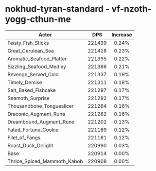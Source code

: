 # nokhud-tyran-standard - vf-nzoth-yogg-cthun-me
| Actor | DPS | Increase |
|---|:---:|:---:|
|Feisty_Fish_Sticks|221439|0.24%|
|Great_Cerulean_Sea|221418|0.23%|
|Aromatic_Seafood_Platter|221395|0.22%|
|Sizzling_Seafood_Medley|221386|0.21%|
|Revenge_Served_Cold|221337|0.19%|
|Timely_Demise|221311|0.18%|
|Salt_Baked_Fishcake|221297|0.17%|
|Seamoth_Surprise|221292|0.17%|
|Thousandbone_Tongueslicer|221264|0.16%|
|Draconic_Augment_Rune|221262|0.16%|
|Dreambound_Augment_Rune|221202|0.13%|
|Fated_Fortune_Cookie|221189|0.12%|
|Filet_of_Fangs|221181|0.12%|
|Roast_Duck_Delight|220990|0.03%|
|Base|220914|0.00%|
|Thrice_Spiced_Mammoth_Kabob|220908|0.00%|
